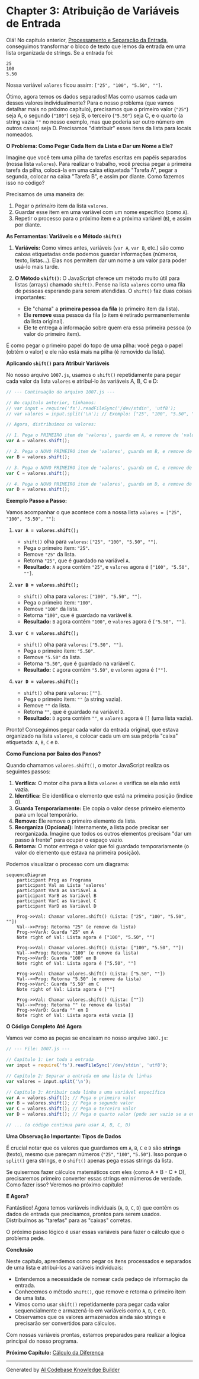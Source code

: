 # Chapter 3: Atribuição de Variáveis de Entrada


Olá! No capítulo anterior, [Processamento e Separação da Entrada](02_processamento_e_separação_da_entrada_.md), conseguimos transformar o bloco de texto que lemos da entrada em uma lista organizada de strings. Se a entrada foi:

```
25
100
5.50
```

Nossa variável `valores` ficou assim: `["25", "100", "5.50", ""]`.

Ótimo, agora temos os dados separados! Mas como usamos cada um desses valores individualmente? Para o nosso problema (que vamos detalhar mais no próximo capítulo), precisamos que o primeiro valor (`"25"`) seja A, o segundo (`"100"`) seja B, o terceiro (`"5.50"`) seja C, e o quarto (a string vazia `""` no nosso exemplo, mas que poderia ser outro número em outros casos) seja D. Precisamos "distribuir" esses itens da lista para locais nomeados.

**O Problema: Como Pegar Cada Item da Lista e Dar um Nome a Ele?**

Imagine que você tem uma pilha de tarefas escritas em papéis separados (nossa lista `valores`). Para realizar o trabalho, você precisa pegar a primeira tarefa da pilha, colocá-la em uma caixa etiquetada "Tarefa A", pegar a segunda, colocar na caixa "Tarefa B", e assim por diante. Como fazemos isso no código?

Precisamos de uma maneira de:
1.  Pegar o *primeiro* item da lista `valores`.
2.  Guardar esse item em uma variável com um nome específico (como `A`).
3.  Repetir o processo para o próximo item e a próxima variável (`B`), e assim por diante.

**As Ferramentas: Variáveis e o Método `shift()`**

1.  **Variáveis:** Como vimos antes, variáveis (`var A`, `var B`, etc.) são como caixas etiquetadas onde podemos guardar informações (números, texto, listas...). Elas nos permitem dar um nome a um valor para poder usá-lo mais tarde.

2.  **O Método `shift()`:** O JavaScript oferece um método muito útil para listas (arrays) chamado `shift()`. Pense na lista `valores` como uma fila de pessoas esperando para serem atendidas. O `shift()` faz duas coisas importantes:
    *   Ele "chama" a **primeira pessoa da fila** (o primeiro item da lista).
    *   Ele **remove** essa pessoa da fila (o item é retirado permanentemente da lista original).
    *   Ele te entrega a informação sobre quem era essa primeira pessoa (o valor do primeiro item).

É como pegar o primeiro papel do topo de uma pilha: você pega o papel (obtém o valor) e ele não está mais na pilha (é removido da lista).

**Aplicando `shift()` para Atribuir Variáveis**

No nosso arquivo `1007.js`, usamos o `shift()` repetidamente para pegar cada valor da lista `valores` e atribuí-lo às variáveis A, B, C e D:

```javascript
// --- Continuação do arquivo 1007.js ---

// No capítulo anterior, tínhamos:
// var input = require('fs').readFileSync('/dev/stdin', 'utf8');
// var valores = input.split('\n'); // Exemplo: ["25", "100", "5.50", ""]

// Agora, distribuímos os valores:

// 1. Pega o PRIMEIRO item de 'valores', guarda em A, e remove de 'valores'
var A = valores.shift(); 

// 2. Pega o NOVO PRIMEIRO item de 'valores', guarda em B, e remove de 'valores'
var B = valores.shift(); 

// 3. Pega o NOVO PRIMEIRO item de 'valores', guarda em C, e remove de 'valores'
var C = valores.shift(); 

// 4. Pega o NOVO PRIMEIRO item de 'valores', guarda em D, e remove de 'valores'
var D = valores.shift(); 
```

**Exemplo Passo a Passo:**

Vamos acompanhar o que acontece com a nossa lista `valores = ["25", "100", "5.50", ""]`:

1.  **`var A = valores.shift();`**
    *   `shift()` olha para `valores`: `["25", "100", "5.50", ""]`.
    *   Pega o primeiro item: `"25"`.
    *   Remove `"25"` da lista.
    *   Retorna `"25"`, que é guardado na variável `A`.
    *   **Resultado:** `A` agora contém `"25"`, e `valores` agora é `["100", "5.50", ""]`.

2.  **`var B = valores.shift();`**
    *   `shift()` olha para `valores`: `["100", "5.50", ""]`.
    *   Pega o primeiro item: `"100"`.
    *   Remove `"100"` da lista.
    *   Retorna `"100"`, que é guardado na variável `B`.
    *   **Resultado:** `B` agora contém `"100"`, e `valores` agora é `["5.50", ""]`.

3.  **`var C = valores.shift();`**
    *   `shift()` olha para `valores`: `["5.50", ""]`.
    *   Pega o primeiro item: `"5.50"`.
    *   Remove `"5.50"` da lista.
    *   Retorna `"5.50"`, que é guardado na variável `C`.
    *   **Resultado:** `C` agora contém `"5.50"`, e `valores` agora é `[""]`.

4.  **`var D = valores.shift();`**
    *   `shift()` olha para `valores`: `[""]`.
    *   Pega o primeiro item: `""` (a string vazia).
    *   Remove `""` da lista.
    *   Retorna `""`, que é guardado na variável `D`.
    *   **Resultado:** `D` agora contém `""`, e `valores` agora é `[]` (uma lista vazia).

Pronto! Conseguimos pegar cada valor da entrada original, que estava organizado na lista `valores`, e colocar cada um em sua própria "caixa" etiquetada: `A`, `B`, `C` e `D`.

**Como Funciona por Baixo dos Panos?**

Quando chamamos `valores.shift()`, o motor JavaScript realiza os seguintes passos:

1.  **Verifica:** O motor olha para a lista `valores` e verifica se ela não está vazia.
2.  **Identifica:** Ele identifica o elemento que está na primeira posição (índice 0).
3.  **Guarda Temporariamente:** Ele copia o valor desse primeiro elemento para um local temporário.
4.  **Remove:** Ele remove o primeiro elemento da lista.
5.  **Reorganiza (Opcional):** Internamente, a lista pode precisar ser reorganizada. Imagine que todos os outros elementos precisam "dar um passo à frente" para ocupar o espaço vazio.
6.  **Retorna:** O motor entrega o valor que foi guardado temporariamente (o valor do elemento que estava na primeira posição).

Podemos visualizar o processo com um diagrama:

```mermaid
sequenceDiagram
    participant Prog as Programa
    participant Val as Lista 'valores'
    participant VarA as Variável A
    participant VarB as Variável B
    participant VarC as Variável C
    participant VarD as Variável D

    Prog->>Val: Chamar valores.shift() (Lista: ["25", "100", "5.50", ""])
    Val-->>Prog: Retorna "25" (e remove da lista)
    Prog->>VarA: Guarda "25" em A
    Note right of Val: Lista agora é ["100", "5.50", ""]

    Prog->>Val: Chamar valores.shift() (Lista: ["100", "5.50", ""])
    Val-->>Prog: Retorna "100" (e remove da lista)
    Prog->>VarB: Guarda "100" em B
    Note right of Val: Lista agora é ["5.50", ""]

    Prog->>Val: Chamar valores.shift() (Lista: ["5.50", ""])
    Val-->>Prog: Retorna "5.50" (e remove da lista)
    Prog->>VarC: Guarda "5.50" em C
    Note right of Val: Lista agora é [""]

    Prog->>Val: Chamar valores.shift() (Lista: [""])
    Val-->>Prog: Retorna "" (e remove da lista)
    Prog->>VarD: Guarda "" em D
    Note right of Val: Lista agora está vazia []
```

**O Código Completo Até Agora**

Vamos ver como as peças se encaixam no nosso arquivo `1007.js`:

```javascript
// --- File: 1007.js ---

// Capítulo 1: Ler toda a entrada
var input = require('fs').readFileSync('/dev/stdin', 'utf8'); 

// Capítulo 2: Separar a entrada em uma lista de linhas
var valores = input.split('\n'); 

// Capítulo 3: Atribuir cada linha a uma variável específica
var A = valores.shift(); // Pega o primeiro valor
var B = valores.shift(); // Pega o segundo valor
var C = valores.shift(); // Pega o terceiro valor
var D = valores.shift(); // Pega o quarto valor (pode ser vazio se a entrada tiver só 3 linhas úteis)

// ... (o código continua para usar A, B, C, D)
```

**Uma Observação Importante: Tipos de Dados**

É crucial notar que os valores que guardamos em `A`, `B`, `C` e `D` são **strings** (texto), mesmo que pareçam números (`"25"`, `"100"`, `"5.50"`). Isso porque o `split()` gera strings, e o `shift()` apenas pega essas strings da lista.

Se quisermos fazer cálculos matemáticos com eles (como A * B - C * D), precisaremos primeiro converter essas strings em números de verdade. Como fazer isso? Veremos no próximo capítulo!

**E Agora?**

Fantástico! Agora temos variáveis individuais (`A`, `B`, `C`, `D`) que contêm os dados de entrada que precisamos, prontos para serem usados. Distribuímos as "tarefas" para as "caixas" corretas.

O próximo passo lógico é usar essas variáveis para fazer o cálculo que o problema pede.

**Conclusão**

Neste capítulo, aprendemos como pegar os itens processados e separados de uma lista e atribuí-los a variáveis individuais:

*   Entendemos a necessidade de nomear cada pedaço de informação da entrada.
*   Conhecemos o método `shift()`, que remove e retorna o primeiro item de uma lista.
*   Vimos como usar `shift()` repetidamente para pegar cada valor sequencialmente e armazená-lo em variáveis como `A`, `B`, `C` e `D`.
*   Observamos que os valores armazenados ainda são strings e precisarão ser convertidos para cálculos.

Com nossas variáveis prontas, estamos preparados para realizar a lógica principal do nosso programa.

**Próximo Capítulo:** [Cálculo da Diferença](04_cálculo_da_diferença_.md)

---

Generated by [AI Codebase Knowledge Builder](https://github.com/The-Pocket/Tutorial-Codebase-Knowledge)